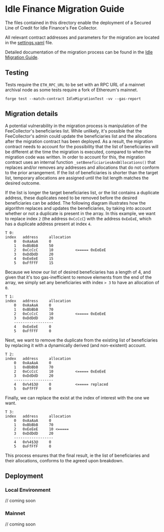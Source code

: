 # Idle Finance Migration Guide

The files contained in this directory enable the deployment of a Secured Line of Credit for Idle Finance's Fee Collector.

All relevant contract addresses and parameters for the migration are located in the [settings.yaml](./settings.yml) file.

Detailed documentation of the migration process can be found in the [Idle Migration Guide](./GUIDE.md).

## Testing

Tests require the `ETH_RPC_URL` to be set with an RPC URL of a mainnet archival node as some tests require a fork of Ethereum's mainnet.

```
forge test --match-contract IdleMigrationTest -vv --gas-report
```

## Migration details

A potential vulnerability in the migration process is manipulation of the FeeCollector's beneficiaries list.  While unlikely, it's possible that the FeeCollector's admin could update the beneficiaries list and the allocations after the migration contract has been deployed. As a result, the migration contract needs to account for the possibility that the list of beneficiaries will be different at the time the migration is executed, compared to when the migration code was written.  In order to account for this, the migration contract uses an internal function `_setBeneficiariesAndAllocations()` that replaces and/or removes any addresses and allocations that do not conform to the prior arrangement.  If the list of beneficiaries is shorter than the target list, temporary allocations are assigned until the list length matches the desired outcome.

If the list is longer the target beneficiaries list, or the list contains a duplicate address, these duplicates need to be removed before the desired beneficiaries can be added. The following diagram illustrates how the algorithm replaces and updates the beneficiaries, by taking into account whether or not a duplicate is present in the array.  In this example, we want to replace index `2` (the address `0xCcCcC`) with the address `0xEeEeE`, which has a duplicate address present at index `4`.

```
T 0:
index   address     allocation
    0   0xAaAaA     0
    1   0xBbBbB     50
    2   0xCcCcC     10          <===== 0xEeEeE
    3   0xDdDdD     20
    4   0xEeEeE     15
    5   0xFfFfF     15
```

Because we know our list of desired beneficiaries has a length of 4, and given that it's too gas-inefficient to remove elements from the end of the array, we simply set any beneficiaries with index `> 3` to have an allocation of `0`.

```
T 1:
index   address     allocation
    0   0xAaAaA     0
    1   0xBbBbB     70
    2   0xCcCcC     10          <===== 0xEeEeE
    3   0xDdDdD     20
    ------------------
    4   0xEeEeE     0
    5   0xFfFfF     0
```

Next, we want to remove the duplicate from the existing list of beneficiaries by replacing it with a dynamically derived (and non-existent) account.

```
T 2:
index   address     allocation
    0   0xAaAaA     0
    1   0xBbBbB     70
    2   0xCcCcC     10          <===== 0xEeEeE
    3   0xDdDdD     20
    ------------------
    4   0x%4$3@     0           <===== replaced
    5   0xFfFfF     0
```

Finally, we can replace the exist at the index of interest with the one we want.

```
T 3:
index   address     allocation
    0   0xAaAaA     0
    1   0xBbBbB     70
    2   0xEeEeE     10 <===== 
    3   0xDdDdD     20
    ------------------
    4   0x%4$3@     0 
    5   0xFfFfF     0
```

This process ensures that the final result, ie the list of beneficiaries and their allocations, conforms to the agreed upon breakdown.

## Deployment

### Local Environment

// coming soon

### Mainnet

// coming soon
